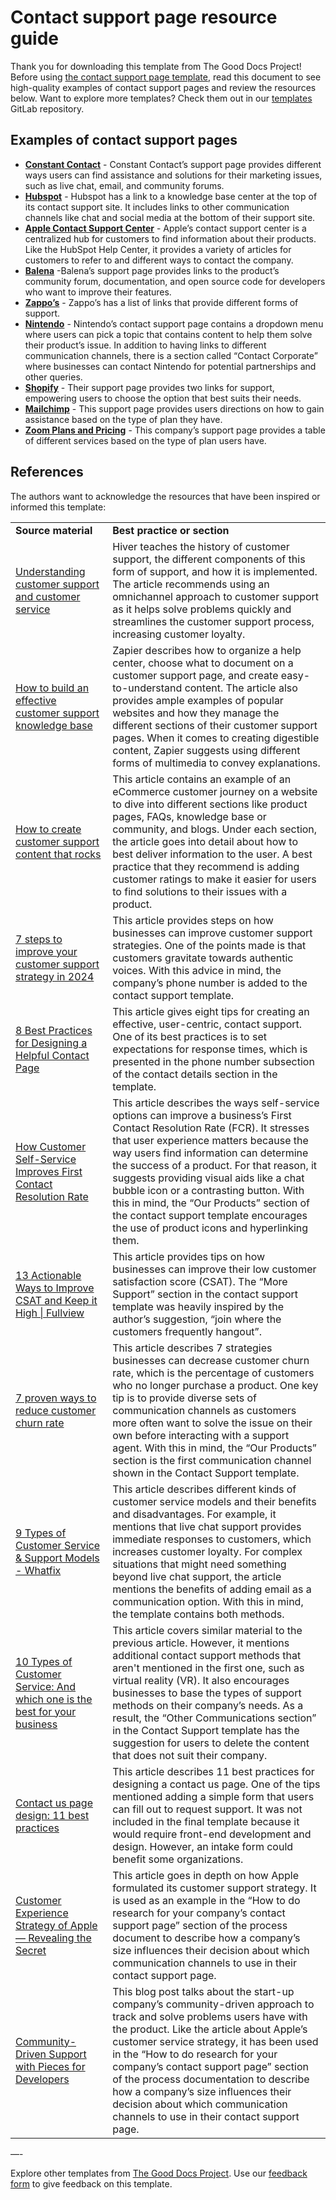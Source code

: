 # Contact support page resource guide

Thank you for downloading this template from The Good Docs Project! Before using [the contact support page template](template-contact-support.md), read this document to see high-quality examples of contact support pages and review the resources below. Want to explore more templates? Check them out in our [templates](https://gitlab.com/tgdp/templates) GitLab repository.

## Examples of contact support pages

* **[Constant Contact](https://community.constantcontact.com/t5/Contact-Support/bd-p/contact-support)** - Constant Contact’s support page provides different ways users can find assistance and solutions for their marketing issues, such as live chat, email, and community forums.
* **[Hubspot](https://help.hubspot.com/?_ga=2.32288827.42970265.1714521684-601084526.1709179413&_gl=1*mpto06*_ga*NjAxMDg0NTI2LjE3MDkxNzk0MTM.*_ga_LXTM6CQ0XK*MTcxNDUyMTY4My42LjAuMTcxNDUyMTY4My42MC4wLjA.)** - Hubspot has a link to a knowledge base center at the top of its contact support site. It includes links to other communication channels like chat and social media at the bottom of their support site.
* **[Apple Contact Support Center](https://support.apple.com/contact)** - Apple’s contact support center is a centralized hub for customers to find information about their products. Like the HubSpot Help Center, it provides a variety of articles for customers to refer to and different ways to contact the company.
* **[Balena](https://www.balena.io/support)** -Balena’s support page provides links to the product’s community forum, documentation, and open source code for developers who want to improve their features.
* **[Zappo’s](https://www.zappos.com/c/contact-us)** - Zappo’s has a list of links that provide different forms of support.
* **[Nintendo](https://en-americas-support.nintendo.com/app/contact/session/L3RpbWUvMTcxNDUxNjU2NS9nZW4vMTcxNDUxNjU2NS9zaWQvZlVYX2VnNWVVUFJTcWx3Z1lJREZxbHpVcER0dnVQRktPald5MnJhZlNLcVFrdFlSZDNNanJ4YzgzamNlWUo2Z29MaVpqT0NlX0VqWDBuODBObldNNCU3RXlMMGlIa21tQU9MMEcwRF9ZOWlrNTdwUUJickh5RVFKWnclMjElMjE%3D)** - Nintendo’s contact support page contains a dropdown menu where users can pick a topic that contains content to help them solve their product’s issue. In addition to having links to different communication channels, there is a section called “Contact Corporate” where businesses can contact Nintendo for potential partnerships and other queries.
* **[Shopify](https://www.shopify.com/contact)** - Their support page provides two links for support, empowering users to choose the option that best suits their needs.
* **[Mailchimp](https://mailchimp.com/help/mailchimp-support-options/)** - This support page provides users directions on how to gain assistance based on the type of plan they have.
* **[Zoom Plans and Pricing](https://zoom.us/pricing)** - This company’s support page provides a table of different services based on the type of plan users have.

## References

The authors want to acknowledge the resources that have been inspired or informed this template:

<table>
  <tr>
    <td><strong>Source material</strong></td>
    <td><strong>Best practice or section</strong></td>
  </tr>
  <tr>
    <td><a href="https://hiverhq.com/customer-support-guide">Understanding customer support and customer service</a></td>
    <td>Hiver teaches the history of customer support, the different components of this form of support, and how it is implemented. The article recommends using an omnichannel approach to customer support as it helps solve problems quickly and streamlines the customer support process, increasing customer loyalty.</td>
  </tr>
  <tr>
    <td><a href="https://zapier.com/blog/build-knowledge-base-documentation/">How to build an effective customer support knowledge base</a></td>
    <td>Zapier describes how to organize a help center, choose what to document on a customer support page, and create easy-to-understand content. The article also provides ample examples of popular websites and how they manage the different sections of their customer support pages. When it comes to creating digestible content, Zapier suggests using different forms of multimedia to convey explanations.</td>
  </tr>
  <tr>
    <td><a href="https://www.cm.com/blog/create-customer-support-content/">How to create customer support content that rocks</a>
    </td>
    <td>This article contains an example of an eCommerce customer journey on a website to dive into different sections like product pages, FAQs, knowledge base or community, and blogs. Under each section, the article goes into detail about how to best deliver information to the user. A best practice that they recommend is adding customer ratings to make it easier for users to find solutions to their issues with a product.
    </td>
  </tr>
  <tr>
    <td><a href="https://www.edesk.com/blog/customer-support-strategy/">7 steps to improve your customer support strategy in 2024</a></td>
    <td>This article provides steps on how businesses can improve customer support strategies. One of the points made is that customers gravitate towards authentic voices. With this advice in mind, the company’s phone number is added to the contact support template.</td>
  </tr>
  <tr>
    <td><a href="https://www.helpscout.com/helpu/contact-us-page-design/">8 Best Practices for Designing a Helpful Contact Page</a></td>
    <td>This article gives eight tips for creating an effective, user-centric, contact support. One of its best practices is to set expectations for response times, which is presented in the phone number subsection of the contact details section in the template.</td>
  </tr>
  <tr>
    <td><a href="https://www.coveo.com/blog/self-service-first-contact-resolution/">How Customer Self-Service Improves First Contact Resolution Rate</a></td>
    <td>This article describes the ways self-service options can improve a business’s First Contact Resolution Rate (FCR). It stresses that user experience matters because the way users find information can determine the success of a product. For that reason, it suggests providing visual aids like a chat bubble icon or a contrasting button. With this in mind, the “Our Products” section of the contact support template encourages the use of product icons and hyperlinking them.</td>
  </tr>
  <tr>
    <td><a href="https://www.fullview.io/blog/ways-to-improve-csat">13 Actionable Ways to Improve CSAT and Keep it High | Fullview</a></td>
    <td>This article provides tips on how businesses can improve their low customer satisfaction score (CSAT). The “More Support” section in the contact support template was heavily inspired by the author’s suggestion, “join where the customers frequently hangout”.</td>
  </tr>
  <tr>
    <td><a href="https://www.sprinklr.com/blog/how-to-reduce-customer-churn/">7 proven ways to reduce customer churn rate</a></td>
    <td>This article describes 7 strategies businesses can decrease customer churn rate, which is the percentage of customers who no longer purchase a product. One key tip is to provide diverse sets of communication channels as customers more often want to solve the issue on their own before interacting with a support agent. With this in mind, the “Our Products” section is the first communication channel shown in the Contact Support template.</td>
  </tr>
  <tr>
    <td><a href="https://whatfix.com/blog/customer-support-types/">9 Types of Customer Service & Support Models - Whatfix</a></td>
    <td>This article describes different kinds of customer service models and their benefits and disadvantages. For example, it mentions that live chat support provides immediate responses to customers, which increases customer loyalty. For complex situations that might need something beyond live chat support, the article mentions the benefits of adding email as a communication option. With this in mind, the template contains both methods.</td>
  </tr>
  <tr>
    <td><a href="https://www.proprofskb.com/blog/types-customer-service/">10 Types of Customer Service: And which one is the best for your business</a></td>
    <td>This article covers similar material to the previous article. However, it mentions additional contact support methods that aren't mentioned in the first one, such as virtual reality (VR). It also encourages businesses to base the types of support methods on their company’s needs. As a result, the “Other Communications section” in the Contact Support template has the suggestion for users to delete the content that does not suit their company.</td>
  </tr>
  <tr>
    <td><a href="https://webflow.com/blog/contact-us-page">Contact us page design: 11 best practices</a></td>
    <td>This article describes 11 best practices for designing a contact us page. One of the tips mentioned adding a simple form that users can fill out to request support. It was not included in the final template because it would require front-end development and design. However, an intake form could benefit some organizations.</td>
  </tr>
  <tr>
    <td><a href="https://cxjournal.medium.com/customer-experience-strategy-of-apple-revealing-the-secret-e33007e51c9b">Customer Experience Strategy of Apple — Revealing the Secret</a></td>
    <td>This article goes in depth on how Apple formulated its customer support strategy. It is used as an example in the “How to do research for your company’s contact support page” section of the process document to describe how a company’s size influences their decision about which communication channels to use in their contact support page.</td>
  </tr>
  <tr>
   <td><a href="https://code.pieces.app/blog/community-driven-support-with-pieces-for-developers">Community-Driven Support with Pieces for Developers</a></td>
   <td>This blog post talks about the start-up company’s  community-driven approach to track and solve problems users have with the product.  Like the article about Apple’s customer service strategy, it has been used in the “How to do research for your company’s contact support page” section of the process documentation to describe how a company’s size influences their decision about which communication channels to use in their contact support page.</td>
  </tr>
</table>

—-

Explore other templates from [The Good Docs Project](https://gitlab.com/tgdp/templates). Use our [feedback form](https://thegooddocsproject.dev/feedback/?template=Contact%20support%20resources) to give feedback on this template.
